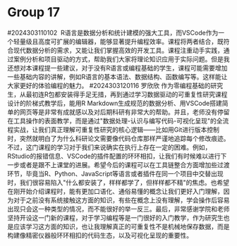 # Group 17 
#2024303110102 
R语言是数据分析和统计建模的强大工具，而VSCode作为一个轻量级且高度可扩展的编辑器，能够显著提升编程效率。课程将两者结合，既符合现代数据分析的需求，又能让我们掌握高效的开发工具。课程注重动手实践，通过案例分析和项目驱动的方式，帮助我们大家将理论知识应用于实际问题。但是我还想对本课程提一些建议，对于没有R语言或编程基础的学生，课程可能需要增加一些基础内容的讲解，例如R语言的基本语法、数据结构、函数编写等。这样能让大家更好的体验编程的魅力。
#2024303120116 罗欣欣
作为零编程基础的研究生，从最初连R包都安装得手足无措，再到通过学习数据驱动的可重复性研究课程设计的阶梯式教学后，能用R Markdown生成规范的数据分析、用VSCode搭建简单的网页等是非常有成就感以及对后期科研有非常大的帮助。并且，老师没有停留在工具操作的表面教学，而是通过"数据处理-认识与编写代码-可视化呈现"的全流程实战，让我们真正理解可重复性研究的核心逻辑——比如用Git进行版本控制时，突然就明白了为什么科研论文需要像代码仓库那样严谨地追踪每个修改痕迹。不过，这门课程的学习对于我们来说确实在执行上存在一定的困难。例如，RStudio的报错信息、VSCode的插件配置的环环相扣，让我们有时候难以进行下一步或者是跟不上课堂的进展。希望今后的课程可以在工具链整合方面增加些过渡环节，毕竟当R、Python、JavaScript等语言或者插件在同一个项目中交替出现时，我们很容易陷入"什么都安装了，样样都学了，但样样都不精"的焦虑。也希望在刚开始介绍课程时，能有更加口语化、通俗易懂的概念让我们更好入门理解，因为对于之前没有系统接触这方面的知识，有些在概念上没有理解，学会操作后容易出现只会这一种类型的情况，而不能很好的举一反三。最后，非常感谢学院和老师坚持开设这一门新的课程，对于学习编程等是一门很好的入门教学，作为研究生也是应该学习这方面的知识，也让我理解真正的可重复性不是机械地保存数据，而是构建像精密仪器般环环相扣的代码生态，以及可视化呈现的重要性。

